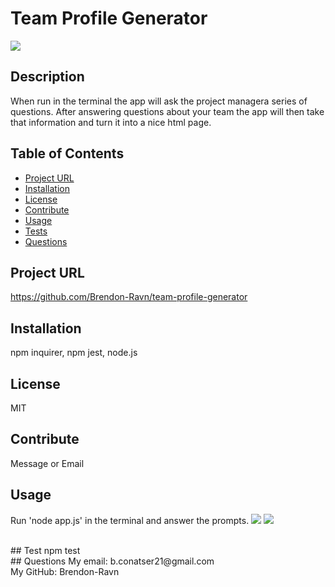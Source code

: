 # Team Profile Generator
  ![](https://img.shields.io/badge/license-MIT-blue.svg)
## Description
  When run in the terminal the app will ask the project managera series of questions. After answering questions about your team the app will then take that information and turn it into a nice html page.

## Table of Contents

* [Project URL](#project-url)
* [Installation](#installation)
* [License](#license)
* [Contribute](#contribute)
* [Usage](#usage)
* [Tests](#test)
* [Questions](#questions)

## Project URL
  https://github.com/Brendon-Ravn/team-profile-generator
  <br />
## Installation 
  npm inquirer, npm jest, node.js
  <br />
## License 
  MIT
  <br />
## Contribute
  Message or Email
  <br />
## Usage
  Run 'node app.js' in the terminal and answer the prompts.
  ![](utils/Readme1.gif)
  ![](utils/Readme2.gif)

  <br />
## Test
  npm test
  <br />
## Questions
  My email: b.conatser21@gmail.com
  <br />
  My GitHub: Brendon-Ravn
